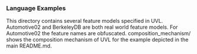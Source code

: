 ### Language Examples

This directory contains several feature models specified in UVL.
Automotive02 and BerkeleyDB are both real world feature models. For Automotive02 the feature names are obfuscated.
composition_mechanism/ shows the composition mechanism of UVL for the example depicted in the main README.md.
